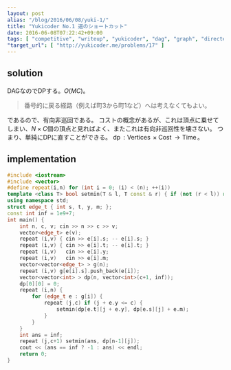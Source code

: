 ```yaml
---
layout: post
alias: "/blog/2016/06/08/yuki-1/"
title: "Yukicoder No.1 道のショートカット"
date: 2016-06-08T07:22:42+09:00
tags: [ "competitive", "writeup", "yukicoder", "dag", "graph", "directed-acyclic-graph" ]
"target_url": [ "http://yukicoder.me/problems/17" ]
---
```


## solution

DAGなのでDPする。$O(MC)$。

>   番号的に戻る経路（例えば町$3$から町$1$など）へは考えなくてもよい。

であるので、有向非巡回である。
コストの概念があるが、これは頂点に乗せてしまい、$N \times C$個の頂点と見ればよく、またこれは有向非巡回性を壊さない。
つまり、単純にDPに直すことができる。
$\operatorname{dp} : \operatorname{Vertices} \times \operatorname{Cost} \to \operatorname{Time}$。

## implementation

``` c++
#include <iostream>
#include <vector>
#define repeat(i,n) for (int i = 0; (i) < (n); ++(i))
template <class T> bool setmin(T & l, T const & r) { if (not (r < l)) return false; l = r; return true; }
using namespace std;
struct edge_t { int s, t, y, m; };
const int inf = 1e9+7;
int main() {
    int n, c, v; cin >> n >> c >> v;
    vector<edge_t> e(v);
    repeat (i,v) { cin >> e[i].s; -- e[i].s; }
    repeat (i,v) { cin >> e[i].t; -- e[i].t; }
    repeat (i,v)   cin >> e[i].y;
    repeat (i,v)   cin >> e[i].m;
    vector<vector<edge_t> > g(n);
    repeat (i,v) g[e[i].s].push_back(e[i]);
    vector<vector<int> > dp(n, vector<int>(c+1, inf));
    dp[0][0] = 0;
    repeat (i,n) {
        for (edge_t e : g[i]) {
            repeat (j,c) if (j + e.y <= c) {
                setmin(dp[e.t][j + e.y], dp[e.s][j] + e.m);
            }
        }
    }
    int ans = inf;
    repeat (j,c+1) setmin(ans, dp[n-1][j]);
    cout << (ans == inf ? -1 : ans) << endl;
    return 0;
}
```
